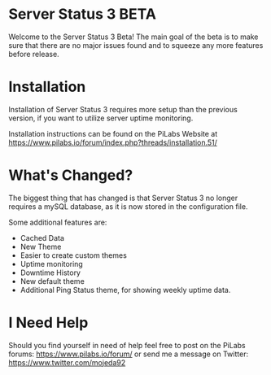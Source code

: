 Server Status 3 BETA
============
Welcome to the Server Status 3 Beta! The main goal of the beta is to make sure that there are no major issues found and to squeeze any more features before release.

Installation
============
Installation of Server Status 3 requires more setup than the previous version, if you want to utilize server uptime monitoring.

Installation instructions can be found on the PiLabs Website at https://www.pilabs.io/forum/index.php?threads/installation.51/

What's Changed?
============
The biggest thing that has changed is that Server Status 3 no longer requires a mySQL database, as it is now stored in the configuration file.

Some additional features are:
* Cached Data
* New Theme
* Easier to create custom themes
* Uptime monitoring
* Downtime History
* New default theme
* Additional Ping Status theme, for showing weekly uptime data.

I Need Help
============
Should you find yourself in need of help feel free to post on the PiLabs forums: https://www.pilabs.io/forum/ or send me a message on Twitter: https://www.twitter.com/mojeda92
